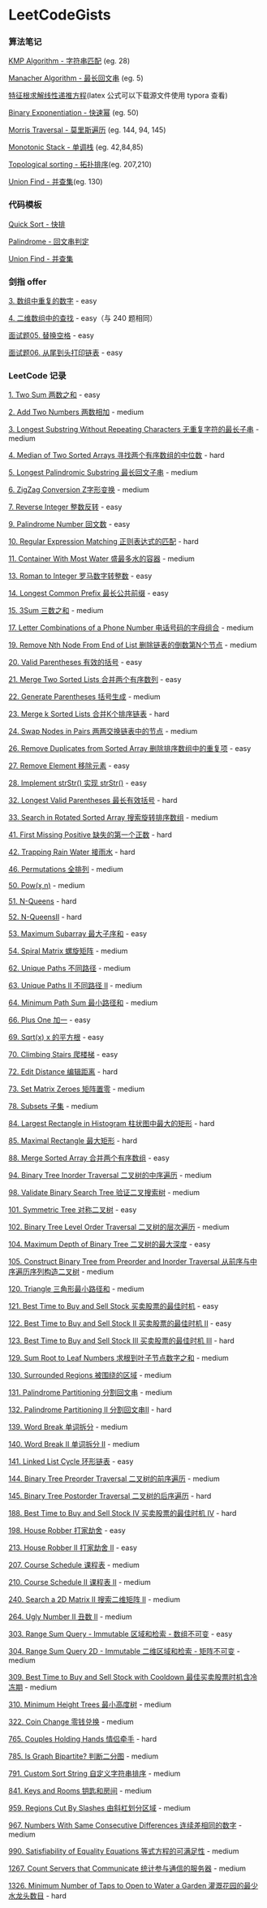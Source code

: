 # LeetCodeGists

### 算法笔记

[KMP Algorithm - 字符串匹配](https://github.com/RickeyBoy/LeetCodeGists/blob/master/KMP_Algorithm.md) (eg. 28)

[Manacher Algorithm - 最长回文串](https://github.com/RickeyBoy/LeetCodeGists/blob/master/Manacher_Algorithm.md) (eg. 5)

[特征根求解线性递推方程](https://github.com/RickeyBoy/LeetCodeGists/blob/master/Eigenvalues.md)(latex 公式可以下载源文件使用 typora 查看)

[Binary Exponentiation - 快速幂](https://github.com/RickeyBoy/LeetCodeGists/blob/master/Binary_Exponentiation.md) (eg. 50)

[Morris Traversal - 莫里斯遍历](https://github.com/RickeyBoy/LeetCodeGists/blob/master/Morris_Traversal.md) (eg. 144, 94, 145)

[Monotonic Stack - 单调栈](https://github.com/RickeyBoy/LeetCodeGists/blob/master/Monotonic_Stack.md) (eg. 42,84,85)

[Topological sorting - 拓扑排序](https://github.com/RickeyBoy/LeetCodeGists/blob/master/TopologicalSorting.md)(eg. 207,210)

[Union Find - 并查集](https://github.com/RickeyBoy/LeetCodeGists/blob/master/UnionFind_Algorithm.md)(eg. 130)

### 代码模板

[Quick Sort - 快排](https://github.com/RickeyBoy/LeetCodeGists/blob/master/QuickSort.md)

[Palindrome - 回文串判定](https://github.com/RickeyBoy/LeetCodeGists/blob/master/Palindrome.md)

[Union Find - 并查集](https://github.com/RickeyBoy/LeetCodeGists/blob/master/UnionFind.md)

### 剑指 offer

[3. 数组中重复的数字](https://github.com/RickeyBoy/LeetCodeGists/blob/master/offer03.md) - easy

[4. 二维数组中的查找](https://github.com/RickeyBoy/LeetCodeGists/blob/master/240Searcha2DMatrixII.md) - easy（与 240 题相同）

[面试题05. 替换空格](https://github.com/RickeyBoy/LeetCodeGists/blob/master/offer05.md) - easy

[面试题06. 从尾到头打印链表](https://github.com/RickeyBoy/LeetCodeGists/blob/master/offer06.md) - easy

### LeetCode 记录

[1. Two Sum 两数之和](https://github.com/RickeyBoy/LeetCodeGists/blob/master/1TwoSum.md) - easy

[2. Add Two Numbers 两数相加](https://github.com/RickeyBoy/LeetCodeGists/blob/master/2AddTwoNumbers.md) - medium

[3. Longest Substring Without Repeating Characters 无重复字符的最长子串](https://github.com/RickeyBoy/LeetCodeGists/blob/master/3LongestSubstringWithoutRepeatingCharacters.md) - medium

[4. Median of Two Sorted Arrays 寻找两个有序数组的中位数](https://github.com/RickeyBoy/LeetCodeGists/blob/master/4MedianofTwoSortedArrays.md) - hard

[5. Longest Palindromic Substring 最长回文子串](https://github.com/RickeyBoy/LeetCodeGists/blob/master/5LongestPalindromicSubstring.md) - medium

[6. ZigZag Conversion Z字形变换](https://github.com/RickeyBoy/LeetCodeGists/blob/master/6ZigZagConversion.md) - medium

[7. Reverse Integer 整数反转](https://github.com/RickeyBoy/LeetCodeGists/blob/master/7ReverseInteger.md) - easy

[9. Palindrome Number 回文数](https://github.com/RickeyBoy/LeetCodeGists/blob/master/9PalindromeNumber.md) - easy

[10. Regular Expression Matching 正则表达式的匹配](https://github.com/RickeyBoy/LeetCodeGists/blob/master/10RegularExpressionMatching.md) - hard

[11. Container With Most Water 盛最多水的容器](https://github.com/RickeyBoy/LeetCodeGists/blob/master/11ContainerWithMostWater.md) - medium

[13. Roman to Integer 罗马数字转整数](https://github.com/RickeyBoy/LeetCodeGists/blob/master/13RomanToInteger.md) - easy

[14. Longest Common Prefix 最长公共前缀](https://github.com/RickeyBoy/LeetCodeGists/blob/master/14LongestCommonPrefix.md) - easy

[15. 3Sum 三数之和](https://github.com/RickeyBoy/LeetCodeGists/blob/master/ThreeSum.md) - medium

[17. Letter Combinations of a Phone Number 电话号码的字母组合](https://github.com/RickeyBoy/LeetCodeGists/blob/master/17LetterCombinationsofaPhoneNumber.md) - medium

[19. Remove Nth Node From End of List 删除链表的倒数第N个节点](https://github.com/RickeyBoy/LeetCodeGists/blob/master/19RemoveNthNodeFromEndofList.md) - medium

[20. Valid Parentheses 有效的括号](https://github.com/RickeyBoy/LeetCodeGists/blob/master/20ValidParentheses.md) - easy

[21. Merge Two Sorted Lists 合并两个有序数列](https://github.com/RickeyBoy/LeetCodeGists/blob/master/21MergeTwoSortedLists.md) - easy

[22. Generate Parentheses 括号生成](https://github.com/RickeyBoy/LeetCodeGists/blob/master/22GenerateParentheses.md) - medium

[23. Merge k Sorted Lists 合并K个排序链表](https://github.com/RickeyBoy/LeetCodeGists/blob/master/23MergekSortedLists.md) - hard

[24. Swap Nodes in Pairs 两两交换链表中的节点](https://github.com/RickeyBoy/LeetCodeGists/blob/master/24SwapNodesinPairs.md) - medium

[26. Remove Duplicates from Sorted Array 删除排序数组中的重复项](https://github.com/RickeyBoy/LeetCodeGists/blob/master/26RemoveDuplicatesfromSortedArray.md) - easy

[27. Remove Element 移除元素](https://github.com/RickeyBoy/LeetCodeGists/blob/master/27RemoveElement.md) - easy

[28. Implement strStr() 实现 strStr()](https://github.com/RickeyBoy/LeetCodeGists/blob/master/28ImplementstrStr().md) - easy

[32. Longest Valid Parentheses 最长有效括号](https://github.com/RickeyBoy/LeetCodeGists/blob/master/32LongestValidParentheses.md) - hard

[33. Search in Rotated Sorted Array 搜索旋转排序数组](https://github.com/RickeyBoy/LeetCodeGists/blob/master/33SearchinRotatedSortedArray.md) - medium

[41. First Missing Positive 缺失的第一个正数](https://github.com/RickeyBoy/LeetCodeGists/blob/master/41FirstMissingPositive.md) - hard

[42. Trapping Rain Water 接雨水](https://github.com/RickeyBoy/LeetCodeGists/blob/master/42TrappingRainWater.md) - hard

[46. Permutations 全排列](https://github.com/RickeyBoy/LeetCodeGists/blob/master/46Permutations.md) - medium

[50. Pow(x,n)](https://github.com/RickeyBoy/LeetCodeGists/blob/master/50Pow(x,n).md) - medium

[51. N-Queens](https://github.com/RickeyBoy/LeetCodeGists/blob/master/51N-Queens.md) - hard

[52. N-QueensII](https://github.com/RickeyBoy/LeetCodeGists/blob/master/52N-QueensII.md) - hard

[53. Maximum Subarray 最大子序和](https://github.com/RickeyBoy/LeetCodeGists/blob/master/53MaximumSubarray.md) - easy

[54. Spiral Matrix 螺旋矩阵](https://github.com/RickeyBoy/LeetCodeGists/blob/master/54SpiralMatrix.md) - medium

[62. Unique Paths 不同路径](https://github.com/RickeyBoy/LeetCodeGists/blob/master/62UniquePaths.md) - medium

[63. Unique Paths II 不同路径 II](https://github.com/RickeyBoy/LeetCodeGists/blob/master/63UniquePathsII.md) - medium

[64. Minimum Path Sum 最小路径和](https://github.com/RickeyBoy/LeetCodeGists/blob/master/64MinimumPathSum.md) - medium

[66. Plus One 加一](https://github.com/RickeyBoy/LeetCodeGists/blob/master/66PlusOne.md) - easy

[69. Sqrt(x) x 的平方根](https://github.com/RickeyBoy/LeetCodeGists/blob/master/69Sqrt(x).md) - easy

[70. Climbing Stairs 爬楼梯](https://github.com/RickeyBoy/LeetCodeGists/blob/master/70ClimbingStairs.md) - easy

[72. Edit Distance 编辑距离](https://github.com/RickeyBoy/LeetCodeGists/blob/master/72EditDistance.md) - hard

[73. Set Matrix Zeroes 矩阵置零](https://github.com/RickeyBoy/LeetCodeGists/blob/master/73SetMatrixZeroes.md) - medium

[78. Subsets 子集](https://github.com/RickeyBoy/LeetCodeGists/blob/master/78Subsets.md) - medium

[84. Largest Rectangle in Histogram 柱状图中最大的矩形](https://github.com/RickeyBoy/LeetCodeGists/blob/master/84LargestRectangleinHistogram.md) - hard

[85. Maximal Rectangle 最大矩形](https://github.com/RickeyBoy/LeetCodeGists/blob/master/85MaximalRectangle.md) - hard

[88. Merge Sorted Array 合并两个有序数组](https://github.com/RickeyBoy/LeetCodeGists/blob/master/88MergeSortedArray.md) - easy

[94. Binary Tree Inorder Traversal 二叉树的中序遍历](https://github.com/RickeyBoy/LeetCodeGists/blob/master/94BinaryTreeInorderTraversal.md) - medium

[98. Validate Binary Search Tree 验证二叉搜索树](https://github.com/RickeyBoy/LeetCodeGists/blob/master/98ValidateBinarySearchTree.md) - medium

[101. Symmetric Tree 对称二叉树](https://github.com/RickeyBoy/LeetCodeGists/blob/master/101SymmetricTree.md) - easy

[102. Binary Tree Level Order Traversal 二叉树的层次遍历](https://github.com/RickeyBoy/LeetCodeGists/blob/master/102BinaryTreeLevelOrderTraversal.md) - medium

[104. Maximum Depth of Binary Tree 二叉树的最大深度](https://github.com/RickeyBoy/LeetCodeGists/blob/master/104MaximumDepthofBinaryTree.md) - easy

[105. Construct Binary Tree from Preorder and Inorder Traversal 从前序与中序遍历序列构造二叉树](https://github.com/RickeyBoy/LeetCodeGists/blob/master/105ConstructBinaryTreefromPreorderandInorderTraversal.md) - medium

[120. Triangle 三角形最小路径和](https://github.com/RickeyBoy/LeetCodeGists/blob/master/120Triangle.md) - medium

[121. Best Time to Buy and Sell Stock 买卖股票的最佳时机](https://github.com/RickeyBoy/LeetCodeGists/blob/master/121BestTimetoBuyandSellStock.md) - easy

[122. Best Time to Buy and Sell Stock II 买卖股票的最佳时机 II](https://github.com/RickeyBoy/LeetCodeGists/blob/master/122BestTimetoBuyandSellStockII.md) - easy

[123. Best Time to Buy and Sell Stock III 买卖股票的最佳时机 III](https://github.com/RickeyBoy/LeetCodeGists/blob/master/123BestTimetoBuyandSellStockIII.md) - hard

[129. Sum Root to Leaf Numbers 求根到叶子节点数字之和](https://github.com/RickeyBoy/LeetCodeGists/blob/master/129SumRoottoLeafNumbers.md) - medium

[130. Surrounded Regions 被围绕的区域](https://github.com/RickeyBoy/LeetCodeGists/blob/master/130SurroundedRegions.md) - medium

[131. Palindrome Partitioning 分割回文串](https://github.com/RickeyBoy/LeetCodeGists/blob/master/131PalindromePartitioning.md) - medium

[132. Palindrome Partitioning II 分割回文串II](https://github.com/RickeyBoy/LeetCodeGists/blob/master/132PalindromePartitioningII.md) - hard

[139. Word Break 单词拆分](https://github.com/RickeyBoy/LeetCodeGists/blob/master/139WordBreak.md) - medium

[140. Word Break II 单词拆分 II](https://github.com/RickeyBoy/LeetCodeGists/blob/master/140WordBreakII.md) - medium

[141. Linked List Cycle 环形链表](https://github.com/RickeyBoy/LeetCodeGists/blob/master/141LinkedListCycle.md) - easy

[144. Binary Tree Preorder Traversal 二叉树的前序遍历](https://github.com/RickeyBoy/LeetCodeGists/blob/master/144BinaryTreePreorderTraversal.md) - medium

[145. Binary Tree Postorder Traversal 二叉树的后序遍历](https://github.com/RickeyBoy/LeetCodeGists/blob/master/145BinaryTreePostorderTraversal.md) - hard

[188. Best Time to Buy and Sell Stock IV 买卖股票的最佳时机 IV](https://github.com/RickeyBoy/LeetCodeGists/blob/master/188BestTimetoBuyandSellStockIV.md) - hard

[198. House Robber 打家劫舍](https://github.com/RickeyBoy/LeetCodeGists/blob/master/198HouseRobber.md) - easy

[213. House Robber II 打家劫舍 II](https://github.com/RickeyBoy/LeetCodeGists/blob/master/213HouseRobberII.md) - easy

[207. Course Schedule 课程表](https://github.com/RickeyBoy/LeetCodeGists/blob/master/207CourseSchedule.md) - medium

[210. Course Schedule II 课程表 II](https://github.com/RickeyBoy/LeetCodeGists/blob/master/210CourseScheduleII.md) - medium

[240. Search a 2D Matrix II 搜索二维矩阵 II](https://github.com/RickeyBoy/LeetCodeGists/blob/master/240Searcha2DMatrixII.md) - medium

[264. Ugly Number II 丑数 II](https://github.com/RickeyBoy/LeetCodeGists/blob/master/264UglyNumberII.md) - medium

[303. Range Sum Query - Immutable 区域和检索 - 数组不可变](https://github.com/RickeyBoy/LeetCodeGists/blob/master/303RangeSumQuery-Immutable.md) - easy

[304. Range Sum Query 2D - Immutable 二维区域和检索 - 矩阵不可变](https://github.com/RickeyBoy/LeetCodeGists/blob/master/304RangeSumQuery2D_Immutable.md) - medium

[309. Best Time to Buy and Sell Stock with Cooldown 最佳买卖股票时机含冷冻期](https://github.com/RickeyBoy/LeetCodeGists/blob/master/309BestTimetoBuyandSellStockwithCooldown.md) - medium

[310. Minimum Height Trees 最小高度树](https://github.com/RickeyBoy/LeetCodeGists/blob/master/310MinimumHeightTrees.md) - medium

[322. Coin Change 零钱兑换](https://github.com/RickeyBoy/LeetCodeGists/blob/master/322CoinChange.md) - medium

[765. Couples Holding Hands 情侣牵手](https://github.com/RickeyBoy/LeetCodeGists/blob/master/765CouplesHoldingHands.md) - hard

[785. Is Graph Bipartite? 判断二分图](https://github.com/RickeyBoy/LeetCodeGists/blob/master/785IsGraphBipartite.md) - medium

[791. Custom Sort String 自定义字符串排序](https://github.com/RickeyBoy/LeetCodeGists/blob/master/791CustomSortString.md) - medium

[841. Keys and Rooms 钥匙和房间](https://github.com/RickeyBoy/LeetCodeGists/blob/master/841KeysandRooms.md) - medium

[959. Regions Cut By Slashes 由斜杠划分区域](https://github.com/RickeyBoy/LeetCodeGists/blob/master/959RegionsCutBySlashes.md) - medium

[967. Numbers With Same Consecutive Differences 连续差相同的数字](https://github.com/RickeyBoy/LeetCodeGists/blob/master/967NumbersWithSameConsecutiveDifferences.md) - medium

[990. Satisfiability of Equality Equations 等式方程的可满足性](https://github.com/RickeyBoy/LeetCodeGists/blob/master/990SatisfiabilityofEqualityEquations.md) - medium

[1267. Count Servers that Communicate 统计参与通信的服务器](https://github.com/RickeyBoy/LeetCodeGists/blob/master/1267CountServersthatCommunicate.md) - medium

[1326. Minimum Number of Taps to Open to Water a Garden 灌溉花园的最少水龙头数目](https://github.com/RickeyBoy/LeetCodeGists/blob/master/1326MinimumNumberofTapstoOpentoWateraGarden.md) - hard